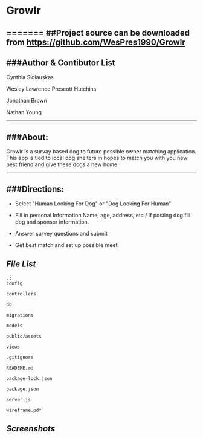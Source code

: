 # Growlr
=======
##Project source can be downloaded from <https://github.com/WesPres1990/Growlr>
----

###Author & Contibutor List
------------
Cynthia Sidlauskas

Wesley Lawrence Prescott Hutchins

Jonathan Brown

Nathan Young

------------

###About:
---
Growlr is a survay based dog to future possible owner matching application. This app is tied to local dog shelters in hopes to match you with you new best friend and give these dogs a new home.

----------

###Directions:
---

* Select "Human Looking For Dog" or "Dog Looking For Human"

* Fill in personal Information Name, age, address, etc./ If posting dog fill dog and sponsor information.

* Answer survey questions and submit

* Get best match and set up possible meet



*File List*
---------
```
.:
config

controllers

db

migrations

models

public/assets

views

.gitignore

READEME.md

package-lock.json

package.json

server.js

wireframe.pdf
```

*Screenshots*
-------